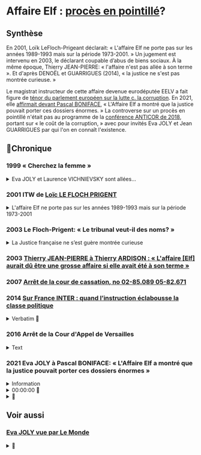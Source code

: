 # Affaire Elf : [procès en pointillé](./corruption.md#japparences)?

## Synthèse

En 2001, Loïk LeFloch-Prigeant déclarait: « L'affaire Elf ne porte pas sur les années 1989-1993 mais sur la période 1973-2001. » Un jugement est intervenu en 2003, le déclarant coupable d’abus de biens sociaux. <!-- à laquelle a succédé la société Total Lubrifiants, à hauteur de 95 000 000 FF, soit 14 482 656 euros. Sur les intérêts civils, M. X a été condamné solidairement avec plusieurs autres personnes à payer à la société Total Lubrifiants la somme principale de 13 795 541 euros, outre intérêts au taux légal, capitalisation des intérêts et indemnités de procédure.--> À la même époque,  Thierry JEAN-PIERRE:  « l'affaire n'est pas allée à son terme ». Et d'après DENOËL et GUARRIGUES (2014), « la justice ne s'est pas montrée curieuse. »

Le magistrat instructeur de cette affaire devenue eurodéputée EELV a fait figure de [ténor du parlement européen sur la lutte c. la corruption](https://www.icrict.com/icrict-in-thenews/2019/5/21/fighting-for-a-europe-of-tax-justice). En 2021, elle [affirmait devant Pascal BONIFACE](https://blogs.mediapart.fr/pascalboniface/blog/210421/clm-s432-eva-joly-le-long-combat-contre-la-corruption)<!-- FAIRE: remplacer lorsqu'il sera prêt, par boniface-joly.md -->,  « L'Affaire Elf a montré que la justice pouvait porter ces dossiers énormes. » La controverse sur un procès en pointillé n'était pas au programme de la [conférence ANTICOR de 2018](anticor92joly.md), portant sur « le coût de la corruption, » avec pour invités Eva JOLY et Jean GUARRIGUES par qui l'on en connaît l'existence. 

## 📜Chronique
### 1999 « Cherchez la femme »

<details><summary>Eva JOLY et Laurence VICHNIEVSKY sont allées...</summary>

Tiré de [Impunités de Vincent LE COQ](./robenoire.md#vlcj2v)

>    Eva JOLY et Laurence VICHNIEVSKY sont allées personnellement chercher, sous
>    de fausses identités, Alfred SIRVEN jusqu’en Afrique du Sud, où il n’était pas,
>    tout en négligeant la piste de sa compagne, VILMA, son ancienne gouvernante.
>    Cherchez la femme est, paraît-il, le b-a ba du métier d’enquêteur. Les pieds
>    nickelés étaient trois. En plus c’étaient des garçons, donc cela n’a rien à voir.
>    Le Monde du 5 janvier 1999 ayant révélé que « l’homme-clé de l’affaire Elf
>    n’est recherché à l’étranger que depuis un mois » en raison d’une mauvaise
>    gestion des mandats d’arrêt internationaux, Eva JOLY
</details>

### 2001 ITW de [Loïc LE FLOCH PRIGENT](https://www.challenges.fr/entreprise/l-affaire-elf-en-resume_388898)

<details><summary>L'affaire Elf ne porte pas sur les années 1989-1993 mais sur la période 1973-2001</summary>

> En créant Elf à côté de Total, les gaullistes voulaient un véritable bras séculier d'État, en particulier en Afrique (...). 
> Une sorte d'officine de renseignements dans les pays pétroliers. Sous la présidence de François Mitterrand, le système est resté managé par André TARALLO (P-DG d'Elf Gabon), en liaison avec les milieux gaullistes (...). Les deux têtes de pont étaient Jacques CHIRAC et Charles PASQUA (...). <!-- L'argent du pétrole est là, il y en a pour tout le monde. (...)
Un grand nombre de personnes au sein de l'État étaient parfaitement au courant des sommes en jeu et des dangers de cette procédure. Tous les présidents de la République, tous les secrétaires généraux étaient informés des montants et des pays destinataires. Les ministres des Finances étaient également au courant des détails les plus importants. --> 
> Au final, pour chaque opération, une quarantaine de personnes savaient tout, et en temps réel (...). Sur ce sujet, pas un homme politique, pas un, ne peut jouer les Saint-Just. Ça suffit. (...)
> L'affaire Elf ne porte pas sur les années 1989-1993 mais sur la période 1973-2001. On ne peut réellement le comprendre qu'à la lumière des relations complexes entre la société pétrolière, le pouvoir politique en place et les différents États concernés. 
> Complexité réelle, mais dont la finalité est simple en ce qui concerne le continent africain : 
> Elf fut et reste une pièce essentielle du dispositif néo-colonial mis en place par Paris, 
> quelques années après les indépendances, 
> afin de maintenir sa tutelle économique et politique sur les pays de son ancien pré carré formellement émancipés. 
> Les "soleils des indépendances", pour reprendre le titre de l'écrivain africain Ahmadou KOURAMA, étaient par avance brouillés.
</details>

### 2003 Le Floch-Prigent: « Le tribunal veut-il des noms? »

<details><summary>La Justice française ne s’est guère montrée curieuse</summary>

Tiré de [DENOËL et GUARRIGUES, 2014](./robenoire.md#secreteVe)

>    La Justice française ne s’est guère montrée curieuse. « Le tribunal
>    veut-il des noms ? » lançait en 2003 Le Floch-Prigent à la barre du
>    tribunal correctionnel. « Nous n’entendons pas aller au-delà », brise
>    alors son président. La piste africaine ? « Tout sauf l’Afrique, ricane
>    alors Alfred SIRVEN. Mon Dieu, qu’est-ce qu’ils ont protégé et
>    protègent encore ! » Il vise particulièrement PHILIPPE JAFFRÉ, partie
>    civile dans l’affaire Elf, et la juge d’instruction Eva JOLY, initialement
>    en charge du dossier, en vue de circonscrire l’incendie à une affaire
>    Le Floch-SIRVEN. Faute de pouvoir ou vouloir en dire plus, les deux héros
>    malheureux ont été condamnés pour le tout à titre personnel. Outre
>    des peines de prison ferme, 250 millions d’euros de dommages et
>    intérêts à verser sur leurs propres deniers. « Il est peut-être possible
>    que ces comptes occultes aient servi à financer des hommes ou des
>    partis politiques, français ou étrangers, énonce le jugement. Mais le
>    tribunal, qui juge sur des éléments de preuve tangible, ne peut se
>    contenter de seules allégations. » L’important patrimoine personnel
>    accumulé par le trio Le Floch-SIRVEN-TARALLO, 100 millions de francs
>    chacun, suffit à la Justice pour dénoncer leur prévarication.
</details>

### 2003 [Thierry JEAN-PIERRE à Thierry ARDISON : « L'affaire [Elf] aurait dû être une grosse affaire si elle avait été à son terme »](https://www.ina.fr/video/I09006953)

### 2007 [Arrêt de la cour de cassation, no 02-85.089 05-82.671](https://www.legifrance.gouv.fr/juri/id/JURITEXT000017927432/)

### 2014 [Sur France INTER : quand l’instruction éclabousse la classe politique](https://www.franceinter.fr/emissions/affaires-sensibles/affaires-sensibles-29-octobre-2019)

<details><summary>Verbatim 🚧 </summary>

Alfred SIRVEN ex n° 2 d'Elf- la méthode: celui par qui passe les transactions ofcultes. 

25:00

Eva JOLY, mandat d'arrêt international. 18 mois pour que le signalement parvienne à Interpol via la direction centrale de la PJ. À ce moment là, Alfred SIRVEN est très loin.

André TARALLO. Lorsqu'elle le convoque en 1997, Eva JOLY souhaite le mettre en examen. Sa hiérarchie lui faire comprendre ... Procureur Jean-Claude MARIN: « Si Tarallo n'est pas libéré, Elf-Gabon sera nationalisé. »

[intermission]

29:00

Volet DUMAS devant le tribunal correctionnel en 2001; présent sa démission du Conseil constitutionnel. Avocat de DEVIERS-JONCOURT: Elf sert de leurre à l'affaire des frégates. 300 M euros de détournement. 30 des 37 prévenus condamnés. 

</details>

### 2016 Arrêt de la Cour d'Appel de Versailles

<details>
  <summary>Text</summary>

CONTRADICTOIRE

DU 22 SEPTEMBRE 2016

R.G. N° 14/05444

Texte intégral

COUR D’APPEL

DE

VERSAILLES

Code nac : 57A

3e chambre

ARRET N°

CONTRADICTOIRE

DU 22 SEPTEMBRE 2016

R.G. N° 14/05444

AFFAIRE :

Z X

C/

XXX

Décision déférée à la cour : Jugement rendu le 13 Juin 2014 par le Tribunal de Grande Instance de NANTERRE

N° Chambre : 06

N° RG : 12/08317

Expéditions exécutoires

Expéditions

Copies

délivrées le :

à :

Me Martine DUPUIS de la SELARL LEXAVOUE PARIS-VERSAILLES

Me Stéphane CHOUTEAU de l’ASSOCIATION AVOCALYS

RÉPUBLIQUE FRANÇAISE

AU NOM DU PEUPLE FRANÇAIS

LE VINGT DEUX SEPTEMBRE DEUX MILLE SEIZE,

La cour d’appel de Versailles, a rendu l’arrêt suivant dans l’affaire entre :

Monsieur Z X

né le XXX à XXX

de nationalité Française

XXX

XXX

Représentant : Me Martine DUPUIS de la SELARL LEXAVOUE PARIS-VERSAILLES, Postulant, avocat au barreau de VERSAILLES, vestiaire : 625 – N° du dossier 1453773

Représentant : Me PHILIPPE BRUNSWICK, Plaidant, avocat au barreau de PARIS et Me VERSINI-CAMPINCHI, Plaidant, avocat au barreau de PARIS

APPELANT

****************

XXX

N° SIRET : 331 384 701

XXX

XXX

XXX

prise en la personne de ses représentants légaux domiciliés en cette qualité audit siège

Représentant : Me Stéphane CHOUTEAU de l’ASSOCIATION AVOCALYS, Postulant, avocat au barreau de VERSAILLES, vestiaire 620 – N° du dossier 001878

Représentant : Me Laurent MARTINET du PARTNERSHIPS JONES DAY, Plaidant, avocat au barreau de PARIS, vestiaire : J001

INTIMEE

****************

Composition de la cour :

En application des dispositions de l’article 786 du code de procédure civile, l’affaire a été débattue à l’audience publique du 09 Juin 2016 les avocats des parties ne s’y étant pas opposés, devant Madame Françoise BAZET, Conseiller, et Madame Caroline DERNIAUX, Conseiller chargé du rapport.

Ces magistrats ont rendu compte des plaidoiries dans le délibéré de la cour, composée de :

Madame Véronique BOISSELET, Président,

Madame Françoise BAZET, Conseiller,

Madame Caroline DERNIAUX, Conseiller,

Greffier, lors des débats : Madame Maguelone PELLETERET

FAITS ET PROCÉDURE

Par arrêt de la cour d’appel de Paris du 31 mars 2005, confirmant un jugement du tribunal correctionnel de Paris du 12 novembre 2003, M. Z X a été déclaré coupable de complicité de l’abus de biens sociaux commis au préjudice de la Société des Lubrifiants Elf Aquitaine (SLEA), à laquelle a succédé la société Total Lubrifiants, à hauteur de 95 000 000 FF, soit 14 482 656 euros. Sur les intérêts civils, M. X a été condamné solidairement avec plusieurs autres personnes à payer à la société Total Lubrifiants la somme principale de 13 795 541 euros, outre intérêts au taux légal, capitalisation des intérêts et indemnités de procédure.

Le pourvoi formé par M. X à l’encontre de cet arrêt a été rejeté par arrêt de la chambre criminelle de la Cour de Cassation du 31 janvier 2007.

Les faits, tels qu’ils résultent de ces décisions peuvent être résumés comme suit :

La Société des Lubrifiants Elf Aquitaine (SLEA) dont l’activité devait être transférée dans le quartier de la Défense, a conclu, le 13 décembre 1990, pour le prix de 200 000 000 FF, une promesse de vente avec une société Thinet, portant sur les terrains, d’une superficie de 31 962 m2, dont elle était propriétaire sur la commune d’lssy-les-Moulineaux. Après la vente intervenue le 25 juillet 1991 au prix convenu, la société Thinet a revendu, le 31 juillet suivant, à la SEM 92, ce terrain au prix de 295 000 000 FF, réalisant ainsi une plus-value de 95 000 000 FF.

Une partie de cette plus-value a permis de dédommager la société Thinet des commissions occultes qu’elle avait dû verser, entre les 17 décembre 1990 et 15 mars 1991, à des cadres de la SLEA ainsi qu’à des intermédiaires, pour un montant de 59 000 000 FF. La société Thinet éprouvant des difficultés pour honorer financièrement l’engagement qu’elle avait pris de verser ces commissions, avait sollicité la participation de deux promoteurs immobiliers, Z X, dirigeant d’une société Coprim Holding, et B C, dirigeant d’une société Gepa, qui avaient versé, les 26 février, 5 et 25 mars 1991, chacun la somme de 22 000 000 FF, les versements étant justifiés par la cession partielle, le 5 mars 1991, par la société Thinet Cie à la SNC Coprim Développement et Cie, représentée par son gérant, la SNC Coprim et Cie, elle-même représentée par son gérant, M. Z X, de la promesse de vente SLEA/Thinet, cession annulée après la vente à la SEM 92, la société Thinet remboursant, alors, les sommes avancées par les deux prévenus (MM X et C). La résolution de cet acte de cession partielle est intervenue suivant protocole d’accord conclu entre ces mêmes parties le 30 juillet 1991, lequel prévoyait 'la société Thinet s’engage expressément à ce que la société Coprim Développement et Cie ou toute société du groupe Coprim SA qu’elle se substituerait, bénéficie de 40% des droits à construire cédés par l’aménageur, dans le cadre du périmètre de la ZAC… Cette clause est une clause essentielle sans laquelle la société Coprim et Cie n’aurait pas accepté de renoncer au bénéfice de la cession partielle de promesse, ce que reconnaît la société Thinet'.

Ainsi, après réalisation de la vente immobilière entre la société Thinet et Cie et la SEM 92 moyennant paiement du prix de 295 000 000 FF, par acte authentique du 31 juillet 1991, la SEM 92 a conclu un compromis de vente sous conditions suspensives, ayant pour objet les mêmes terrains à bâtir, avec la SNC Coprim Aménagement (achat de 40 %), représentée à l’acte par M. Z X en vertu des pouvoirs qui lui avaient été conférés par son gérant par acte sous seing privé du 18 juillet 1991, la SA Thinet et Cie (achat de 30 %) et la SA Gepa Holding (achat de 30 %).

Par acte sous seing privé du 22 novembre 2011, une transaction est intervenue entre la société Total Lubrifiants et M. Z X, fixant à 4 600 000 euros l’indemnité transactionnelle, forfaitaire et définitive due par M. X à la société Total Lubrifiants au titre de sa contribution personnelle au paiement des dommages et intérêts alloués par arrêt de la cour d’appel de Paris du 31 mars 2005.

Le 23 juillet 2012, M. X a engagé une action devant le tribunal de grande instance de Nanterre à l’encontre de la société Sogéprom Entreprises, venant aux droits et obligations des sociétés Coprim et Cie, Coprim Développement et Cie et Coprim Aménagement afin de la voir condamnée à lui verser la somme de 4 600 000 euros.

Par jugement du 13 juin 2014, le tribunal a débouté M. Z X de toutes ses demandes, l’a condamné aux dépens et au paiement de la somme de 8 000 euros sur le fondement de l’article 700 du code de procédure civile.

Le tribunal a jugé qu’il n’y avait pas de mandat entre un dirigeant et la société ou entre un dirigeant et les associés, et que s’agissant de l’acte signé le 31 juillet 1991 par M. X, mais en vertu d’un pouvoir spécial du gérant de la société Coprim Aménagement, ce contrat n’était pas un instrument du montage global ayant permis l’infraction, le délit ayant été entièrement consommé lors de la vente Thinet – SEM 92. Il a considéré que M. X était responsable personnellement et en dernier lieu des conséquences à l’égard des tiers de la faute qu’il a commise, faute qui lui est propre et qui n’est pas le résultat d’un concours d’action entre lui-même et la société qu’il représentait. Sur la subrogation, il a jugé que lui seul devait supporter la charge définitive de la dette et qu’il ne disposait d’aucune action subrogatoire.

M. X a interjeté appel de cette décision et, aux termes de conclusions du 17 mai 2016, demande à la cour d’infirmer en toutes ses dispositions le jugement entrepris et de :

à titre principal : juger qu’il a agi en qualité de mandataire des sociétés Coprim SA, Coprim & Cie, Coprim Développement SNC et Coprim Aménagements SNC, aux droits desquelles se trouve aujourd’hui Sogeprom Entreprises, et que cette dernière société est tenue des actes accomplis par le mandataire en application des dispositions de l’article 1998 du code civil,

subsidiairement, juger qu’il a agi en qualité de représentant légal des sociétés précitées et notamment de Coprim Développement SNC, aux droits de laquelle se trouve aujourd’hui Sogeprom Entreprises laquelle est civilement responsable des actes accomplis en son nom et pour son compte par son dirigeant mandataire social,

juger en tout état de cause que, par application des articles 1382 et 1983 du code civil, Sogeprom Entreprises est personnellement tenue à la dette contractée envers Total-Elf,

dire qu’il est subrogé dans les droits de Total-Elf à l’égard de Sogeprom Entreprises et en conséquence condamner Sogeprom Entreprises à lui payer la somme de 4.600.000 euros en remboursement des sommes qu’il a été contraint de verser à la société des Lubrifiants Elf Aquitaine, devenue aujourd’hui Total Lubrifiants,

condamner Sogeprom Entreprises à lui payer la somme de 150.000 euros en remboursement des frais qu’il a dû engager pour les besoins de sa défense,

condamner Sogeprom Entreprises au paiement de la somme de 70.000 euros au titre de l’article 700 du code de procédure civile,

condamner Sogeprom Entreprises aux entiers dépens avec recouvrement direct.

Par conclusions du 25 mai 2016, la société Sogeprom Entreprises demande à la cour de :

juger que M. X a abandonné l’ensemble des moyens soulevés devant le tribunal de grande instance de Nanterre et non repris dans ses conclusions en réplique et récapitulatives devant la cour d’appel de céans,

juger que le recours subrogatoire de M. Z X à son encontre, au titre de l’article 1251-3° du code civil, est prescrit et par conséquent, irrecevable,

juger que les demandes de M. Z X à son encontre sont mal fondées,

en conséquence, débouter M. Z X de l’ensemble de ses demandes’ et confirmer en toutes ses dispositions le jugement entrepris,

en tout état de cause, condamner M. Z X à verser la somme de 30.000 euros au titre de l’article 700 du code de procédure civile ainsi qu’aux entiers dépens.

Pour l’exposé des moyens des parties, il est renvoyé à leurs conclusions notifiées aux dates mentionnées ci-dessus, conformément aux dispositions de l’article 455 du code de procédure civile.

L’ordonnance de clôture a été prononcée le 26 mai 2016.

SUR CE,

M. X souligne le bon sens de sa demande dès lors qu’il a agi dans le cadre étroit de ses fonctions et de son mandat, exclusivement dans l’intérêt du groupe Coprim et sans avoir recherché ni obtenu le moindre avantage ou intérêt personnel.

Il reproche au tribunal d’avoir jugé que le dirigeant, qui commet une faute constitutive d’une infraction pénale intentionnelle séparable comme telle de ses fonctions sociales, engage sa responsabilité civile à l’égard des tiers auxquels cette faute a porté préjudice et que la commission d’une telle infraction implique que le dirigeant ait volontairement agi hors et en violation de ses pouvoirs de représentation.

Il fait valoir en effet que l’acte réputé avoir été commis en infraction à la loi pénale est l’acte de la société elle-même et non pas celui de son dirigeant, que l’action récursoire est donc indubitablement ouverte à ce dernier dès lors que la responsabilité pénale des personnes morales n’était pas encore introduite dans notre droit à la date de commission des abus de biens sociaux en cause.

Il observe qu’une société peut parfaitement commettre une infraction sans que pour autant son représentant légal ait agi en dehors et en violation de son pouvoir de représentation.

Il reproche au tribunal d’avoir mal analysé les faits pour en déduire qu’il était artificiel de prétendre que les actes illégaux auraient en définitive bénéficié à la société Coprim. En effet, il rappelle que lorsque Coprim Développement a résilié la cession partielle de la promesse de vente et récupéré les 22 MF, il était prévu que la société Thinet s’engageait à ce que la société Coprim Développement 'ou toute société du groupe Coprim qu’elle se substituerait’ bénéficierait de 40 % des droits à construire cédés par l’aménageur et que cette clause était essentielle et justifiait que Coprim accepte de renoncer au bénéfice de la promesse de vente, en sorte qu’il est inexact de prétendre que la cession de droits à construire du 31 juillet 1991 est indépendante et détachée des opérations antérieures, alors qu’il s’agit d’une même opération non seulement économique, mais juridique.

Il précise agir sur le fondement du mandat, de l’action récursoire et de la subrogation légale.

— Sur le mandat

La société Sogeprom soutient que M. X a abandonné les moyens invoqués sur le fondement du mandat puisqu’il ne peut se contenter de faire référence à ses conclusions devant les premiers juges, l’article 954 du code de procédure civile excluant expressément cette pratique, les prétentions et moyens devant impérativement être repris dans les dernières conclusions.

S’il est exact que M. X a fait référence dans ses dernières écritures aux 24 pages qu’il avait consacrées au mandat dans ses conclusions devant le tribunal de grande instance, il n’en reste pas moins qu’il a cependant réitéré qu’il agissait sur ce fondement et précisé que les règles du droit du mandat et en particulier les dispositions de l’article 1198 du code civil rendent le mandant responsable des actes accomplis pour son compte si le mandat a été exercé conformément au pouvoir donné et si les actes accomplis ont été ratifiés, ce qui est bien le cas en l’espèce, les sociétés du groupe Coprim ne lui ayant jamais fait reproche, avant la présente instance, d’avoir régularisé pour leur compte la conclusion des accords litigieux et en ayant largement profité via l’acquisition de 40% des droits à construire.

Il ne peut donc être allégué qu’aucun moyen n’est développé au soutien de la demande en tant que fondée sur le mandat.

Cependant, l’appelant ne faisant que reprendre devant la cour ses prétentions et partie de ses moyens de première instance, en l’absence d’élément nouveau soumis à son appréciation, la cour estime que les premiers juges, par des motifs pertinents qu’elle approuve, ont fait une exacte appréciation des faits de la cause et du droit des parties.

Il convient en conséquence de confirmer la décision déférée en ce qu’elle a écarté l’existence d’un mandat entre la société Coprim Développement (signataire des accords des 5 mars 1991 et 30 juillet 1991) et M. X.

L’action récursoire

Rappelant que la notion de faute détachable du dirigeant n’est destinée qu’à permettre au tiers victime d’engager sa responsabilité personnelle et est donc étrangère au présent litige, M. X indique que si l’acte est accompli par le dirigeant dans le cadre de ses fonctions, son action récursoire est fondée ; dans ce cas en effet, le dirigeant dont la responsabilité constitue une 'faveur’ instaurée au profit de la victime doit pouvoir recourir contre l’auteur réel du dommage qui est la société.

Pour illustrer son propos M. Y signale que c’est ce qu’enseigne la doctrine en matière de recours entre préposé et commettant.

En toute hypothèse, il appartient à M. X de rapporter la preuve de ce que la société Coprim Développement a elle-même commis une faute à l’origine du préjudice en cause et qui lui permettrait de ne pas supporter les conséquences civiles de l’infraction. Or, il est de principe que la faute pénale intentionnelle du dirigeant constitue ipso facto une faute détachable des fonctions, en sorte que M. X ayant été définitivement jugé coupable de complicité d’abus de biens sociaux au préjudice de la société Elf, il ne peut se retourner contre la société Coprim pour lui faire supporter in fine les conséquences de sa faute, celle-ci, de nature pénale étant par essence contraire à l’intérêt social et ce quel que soit l’avantage qu’a pu en retirer la personne morale, puisqu’il est en l’espèce avéré qu’in fine le groupe Coprim a effectivement tiré avantage des faits commis par M. X pour avoir, grâce à ceux-ci, acquis 40% des droits à construire sur les terrains vendus. Il faut cependant tempérer ce propos en rappelant qu’en tant qu’actionnaire majoritaire du groupe Coprim, M. X a également tiré profit de cette situation via la valorisation de ses actions, laquelle était acquise lorsqu’il les a cédées, même si l’opération immobilière n’était pas achevée.

Si le principe selon lequel la faute pénale intentionnelle du dirigeant est par essence détachable des fonctions a effectivement été dégagé par la jurisprudence dans l’intérêt des tiers victimes de cet agissement, il n’en demeure pas moins que la faute pénale qui implique un usage illicite des biens de la société (consistant en l’espèce à rémunérer des commissions occultes avec le patrimoine de Coprim), est un acte personnel du dirigeant dont il doit seul assumer les conséquences, que ce soit vis-à-vis des tiers ou de la société au nom de laquelle il a cru devoir agir.

Cette solution fait d’ailleurs écho, ainsi que le souligne à raison l’intimée, à la jurisprudence applicable en matière de responsabilité des commettants selon laquelle si le préposé condamné pénalement engage nécessairement sa responsabilité civile envers la victime, il n’a aucun recours ni action en garantie contre son commettant même s’il avait été mis en cause pénalement et civilement, et reste donc seul responsable de ses actes et des conséquences de sa condamnation.

XXX

M. X entend se prévaloir de la subrogation prévue par l’article 1251-3° du code civil.

Aux termes de ce texte, la subrogation a lieu de plein droit au profit de celui qui, étant tenu avec d’autres ou pour d’autres au paiement de la dette, avait intérêt de l’acquitter.

S’il est exact que nonobstant l’absence de responsabilité pénale de la société Coprim Développement à la date des faits d’abus de biens sociaux, la victime de l’abus de biens sociaux aurait sans doute pu mettre en cause sa responsabilité civile au titre de la faute commise par son dirigeant, il n’en demeure pas moins qu’in fine, ainsi qu’il a été dit ci-dessus, entre la société et M X, la charge finale de la dette de dommages-intérêts incombe à ce dernier, seul auteur de la faute pénale ayant causé le préjudice.

Il peut être ajouté de manière surabondante, qu’ainsi que le souligne à raison l’intimée, M. X ne justifie pas dans la présente instance avoir payé la somme qu’il doit à la société Total Lubrifiants, en sorte que les conditions de la subrogation, qui suppose un paiement effectif, ne sont pas remplies.

Il apparaît donc que le jugement doit être confirmé en toutes ses dispositions, les demandes de M. X ne pouvant prospérer, quel que soit leur fondement.

Succombant en appel, M. X sera condamné aux dépens y afférents.

Il n’y a pas lieu, au regard de la somme d’ores et déjà allouée par les premiers juges, d’accorder à la société Sogeprom Entreprises une indemnisation complémentaire au titre de l’article 700 du code de procédure civile en cause d’appel.

PAR CES MOTIFS

La cour, statuant publiquement et contradictoirement,

Confirme en toutes ses dispositions le jugement entrepris,

Y ajoutant :

Condamne M. Z X aux dépens d’appel, lesquels pourront être recouvrés dans les conditions de l’article 699 du code de procédure civile,

Déboute la société Sogeprom Entreprises de sa demande au titre de l’article 700 du code de procédure civile.

— prononcé publiquement par mise à disposition de l’arrêt au greffe de la cour, les parties en ayant été préalablement avisées dans les conditions prévues au deuxième alinéa de l’article 450 du code de procédure civile.

— signé par Madame Véronique BOISSELET, Président et par Madame Lise BESSON, Greffier, auquel la minute de la décision a été remise par le magistrat signataire.

Le Greffier, Le Président,

</details>

### 2021 Eva JOLY à Pascal BONIFACE: « L'Affaire Elf a montré que la justice pouvait porter ces dossiers énormes »
<details><summary>Information</summary>

* [Écouter](https://blogs.mediapart.fr/pascalboniface/blog/210421/clm-s432-eva-joly-le-long-combat-contre-la-corruption)

> Partout, les scandales liés à la corruption continuent de susciter l’indignation et la lutte contre la corruption est plus que jamais un facteur de mobilisation et de révolte dans de nombreux pays. Pour en discuter, [Pascal BONIFACE](https://twitter.com/PascalBoniface) reçoi[t] Eva JOLY, ancienne juge d’instruction spécialisée dans la lutte contre la corruption.
</details>

<details><summary>00:00:00 🚧</summary>

<!--
<div align="right">00:00:00</div>
-->

##### Eva JOLY
On a vu la lutte dans les pays développés s'organiser. Institutions qui étaient obligatoires selon les conventions internationales: ONU 2003, OCDE, ou UE. Peut à peu, structures se sont mises en place. Est-ce que pour autant cette lutte est efficace? La France est un cas de figure intéressant

##### Pascal BONIFACE

Vous avez été une actrice importante pour lutter contre la corruption en France.

##### Eva JOLY

[...] D'une certaine façon l''[enquête sur l']affaire Elf à laquelle vous pensez a été faite par surprise. C'est à dire qu'à l'époque, ceux qui avaient quelque chose à cacher pensaient que la Suisse était un endroit sûr.

##### Pascal BONIFACE

 Peut-être qu'ils pensaient que la justice française n'oserait pas s'attaquer à eux

##### Eva JOLY

 Affaire Elf a montré que la justice pouvait porter ces dossiers énormes (3 mois pour lire dossiers d'un bout à l'autre), Jusqu'à la cour de cassation. 32 personnes condamnées. Évolution depuis: pas beaucoup d'autres dossiers d'importance.

##### Pascal BONIFACE
 La dissuasion a fonctionné?

##### Eva JOLY

 Non, les délinquants sont plus sophistiqués. C'est surtout qu'on a désarmé les institutions. La brigade financière, ou l'office central de la répression de la grande délinquance financière et fiscale. Effectif diminué. Mais surtout, après CAHUZAC, il y a eu un réveil à raison de l'indignation populaire. François HOLLANDE n'a pas eu le choix, il a créé la haute autorité de la transparence de la vie publique (présidé JL Nadal, qui a bien animé cette institution), avec obligation pour la classe politique de déclarer leur conflits d'intérêts, assortis de sanctions. Sur l'impulsion de l'OCDE, le parquet national financier. Éliane Houlette. Cas intéressant: enquête sur Fillon a déclenché un procès d'intention contre le PNF. La classe politique n'accepte pas l'équité devant la justice. C'est pour ça que l'actuel ministre cherche à jeter le discrédit sur l'institution judiciaire. C'est intolérable.

##### Pascal BONIFACE
 Dont il est le garant normalement.

##### Eva JOLY

Comme le président de la RF, pourtant tous les deux oeuvrent à son affaiblissement.

##### Pascal BONIFACE

D'un côté de nouvelles institutions, mais réduction des moyens?

##### Eva JOLY

Oui, il y a une hypocrisie dans tout ça. On sait que l'opinion ne tolère pas la corruption, mais on veut protéger les siens.

</details>

<details><summary>🚧 </summary>

LA SUITE
</details>

## Voir aussi
### [Eva JOLY vue par Le Monde](https://www.duo.uio.no/bitstream/handle/10852/25682/master-lundby.pdf)

<details><summary>🚧 </summary>

Synthèse
</details>


